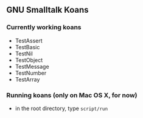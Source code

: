 ## GNU Smalltalk Koans

### Currently working koans

* TestAssert
* TestBasic
* TestNil
* TestObject
* TestMessage
* TestNumber
* TestArray

### Running koans (only on Mac OS X, for now)

* in the root directory, type `script/run`